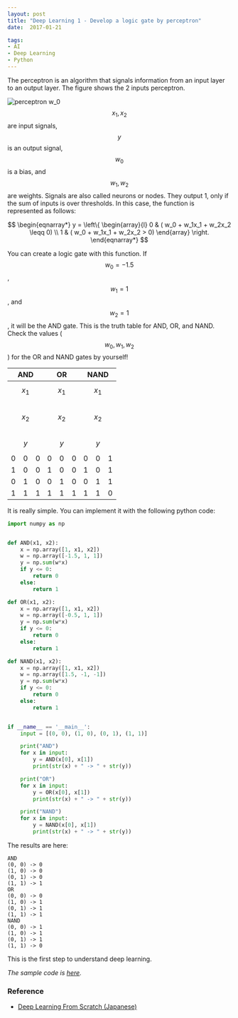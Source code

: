 ```yaml
---
layout: post
title: "Deep Learning 1 - Develop a logic gate by perceptron"
date:  2017-01-21

tags:
- AI
- Deep Learning
- Python
---
```


The perceptron is an algorithm that signals information from an input layer to an output layer. The figure shows the 2 inputs perceptron.

 ![perceptron]({{site.github.url}}/images/posts/perceptron.png)
w_0
$$ x_1, x_2 $$ are input signals, $$ y $$ is an output signal,  $$ w_0 $$ is a bias, and $$ w_1, w_2 $$ are weights. Signals are also called neurons or nodes. They output 1, only if the sum of inputs is over thresholds. In this case, the function is represented as follows:

$$
\begin{eqnarray*}
    y = \left\{
        \begin{array}{l}
            0 & ( w_0 + w_1x_1 + w_2x_2  \leqq 0) \\
            1 & ( w_0 + w_1x_1 + w_2x_2  > 0)
        \end{array}
    \right.
\end{eqnarray*}
$$

You can create a logic gate with this function. If $$ w_0=-1.5 $$, $$ w_1=1 $$, and $$  w_2=1 $$, it will be the AND gate. This is the truth table for AND, OR, and NAND. Check the values ($$ w_0, w_1, w_2 $$) for the OR and NAND gates by yourself!

|AND|OR|NAND|
|:--:|:--:|:--:|
| $$ x_1 $$  &nbsp; $$ x_2 $$  &nbsp; $$ y $$ | $$ x_1 $$ &nbsp; $$ x_2 $$ &nbsp; $$ y $$ | $$ x_1 $$ &nbsp; $$ x_2 $$ &nbsp; $$ y $$ |
| 0 &nbsp;&nbsp; 0 &nbsp;&nbsp; 0 | 0 &nbsp;&nbsp; 0 &nbsp;&nbsp; 0 | 0 &nbsp;&nbsp; 0 &nbsp;&nbsp; 1 |
| 1 &nbsp;&nbsp; 0 &nbsp;&nbsp; 0 | 1 &nbsp;&nbsp; 0 &nbsp;&nbsp; 0 | 1 &nbsp;&nbsp; 0 &nbsp;&nbsp; 1 |
| 0 &nbsp;&nbsp; 1 &nbsp;&nbsp; 0 | 0 &nbsp;&nbsp; 1 &nbsp;&nbsp; 0 | 0 &nbsp;&nbsp; 1 &nbsp;&nbsp; 1 |
| 1 &nbsp;&nbsp; 1 &nbsp;&nbsp; 1 | 1 &nbsp;&nbsp; 1 &nbsp;&nbsp; 1 | 1 &nbsp;&nbsp; 1 &nbsp;&nbsp; 0 |

It is really simple. You can implement it with the following python code:

~~~ python
import numpy as np


def AND(x1, x2):
    x = np.array([1, x1, x2])
    w = np.array([-1.5, 1, 1])
    y = np.sum(w*x)
    if y <= 0:
        return 0
    else:
        return 1

def OR(x1, x2):
    x = np.array([1, x1, x2])
    w = np.array([-0.5, 1, 1])
    y = np.sum(w*x)
    if y <= 0:
        return 0
    else:
        return 1

def NAND(x1, x2):
    x = np.array([1, x1, x2])
    w = np.array([1.5, -1, -1])
    y = np.sum(w*x)
    if y <= 0:
        return 0
    else:
        return 1


if __name__ == '__main__':
    input = [(0, 0), (1, 0), (0, 1), (1, 1)]

    print("AND")
    for x in input:
        y = AND(x[0], x[1])
        print(str(x) + " -> " + str(y))

    print("OR")
    for x in input:
        y = OR(x[0], x[1])
        print(str(x) + " -> " + str(y))

    print("NAND")
    for x in input:
        y = NAND(x[0], x[1])
        print(str(x) + " -> " + str(y))
~~~

The results are here:

~~~
AND
(0, 0) -> 0
(1, 0) -> 0
(0, 1) -> 0
(1, 1) -> 1
OR
(0, 0) -> 0
(1, 0) -> 1
(0, 1) -> 1
(1, 1) -> 1
NAND
(0, 0) -> 1
(1, 0) -> 1
(0, 1) -> 1
(1, 1) -> 0
~~~~

This is the first step to understand deep learning.

*The sample code is [here](https://github.com/schwalbe10/ThinkageDeepLearning).*

### Reference

<div class="list">
  <ul>
    <li><a href="https://www.amazon.co.jp/gp/product/4873117585/ref=as_li_tf_tl?ie=UTF8&camp=247&creative=1211&creativeASIN=4873117585&linkCode=as2&tag=schwalbe0d-22">Deep Learning From Scratch (Japanese)</a></li>
  </ul>
</div>
